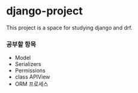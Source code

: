 # django-project

This project is a space for studying django and drf.

### 공부할 항목
- Model
- Serializers
- Permissions
- class APIView
- ORM 프로세스
